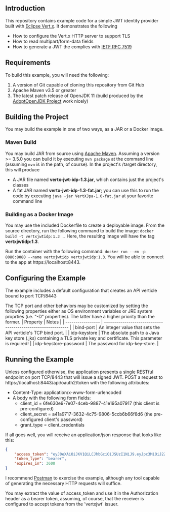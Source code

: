 ## Introduction
This repository contains example code for a simple JWT identity provider built with [Eclipse Vert.x](http://vertx.io). It
demonstrates the following
* How to configure the Vert.x HTTP server to support TLS
* How to read multipart/form-data fields
* How to generate a JWT the complies with [IETF RFC 7519](https://tools.ietf.org/html/rfc7519)

## Requirements
To build this example, you will need the following:
1. A version of Git capable of cloning this repository from Git Hub
1. Apache Maven v3.5 or greater
1. The latest patch release of OpenJDK 11 (build produced by the [AdoptOpenJDK Project](https://adoptopenjdk.net/) work
nicely)

## Building the Project
You may build the example in one of two ways, as a JAR or a Docker image. 
### Maven Build
You may build JAR from source using [Apache Maven](http://maven.apache.org). Assuming a version >= 3.5.0 you can build it  by
executing `mvn package` at the command line (assuming `mvn` is in the path, of course). In the project's /target
directory, this will produce
* A JAR file named __vertx-jwt-idp-1.3.jar__, which contains just the project's classes
* A fat JAR named __vertx-jwt-idp-1.3-fat.jar__; you can use this to run the code by executing `java -jar VertXJpa-1.0-fat.jar`
at your favorite command line
### Building as a Docker Image
You may use the included Dockerfile to create a deployable image. From the source directory, run the following
command to build the image: `docker build -t vertxjwtidp:1.3 .`. Here, the resulting image will have the tag
__vertxjwtidp:1.3__. 

Run the container with the following command: `docker run --rm -p 8080:8080 --name vertxjwtidp vertxjwtidp:1.3`. You will 
be able to connect to the app at https://localhost:8443.

## Configuring the Example
The example includes a default configuration that creates an API verticle bound to port TCP/8443

The TCP port and other behaviors may be customized by setting the following properties either as OS environment
variables or JRE system proprties (i.e. "-D" properties). The latter have a higher priority than the former.
| Property          | Notes                                                        |
| ----------------- | ------------------------------------------------------------ |
| bind-port         | An integer value that sets the API verticle's TCP bind port. |
| idp-keystore      | The absolute path to a Java key store (.jks) containing a TLS private key and certificate.  This parameter is required! |
| idp-keystore-password | The password for idp-key-store. | 

## Running the Example
Unless configured otherwise, the application presents a single RESTful endpoint on port TCP/8443 that will issue a 
signed JWT. POST a request to https://localhost:8443/api/oauth2/token with the following attributes:
* Content-Type: application/x-www-form-urlencoded
* A body with the following form fields:
    * client_id = 6fe630e9-7e07-4ceb-9887-41e195a07917 (this client is pre-configured)
    * client_secret = a41a9717-3632-4c75-9806-5ccb6b66f8d6 (the pre-configured client's password)
    * grant_type = client_credentials
    
If all goes well, you will receive an application/json response that looks like this:
```json
{
    "access_token": "eyJ0eXAiOiJKV1QiLCJhbGciOiJSUzI1NiJ9.eyJpc3MiOiJ2ZXJ0eGp3dCIsInN1YiI6IjZmZTYzMGU5LTdlMDctNGNlYi05ODg3LTQxZTE5NWEwNzkxNyIsImlhdCI6IjIwMjAtMDQtMDNUMjE6NTk6MDAuMzcwNTY2WiIsIm5iZiI6IjIwMjAtMDQtMDNUMjE6NTk6MDAuMzcwNTY2WiIsImp0aSI6IjkxYmQ4NzcyLTZiYTgtNDVjYy1iZWU5LTM2NmIwYjI3NDg1MSIsImV4cCI6IjIwMjAtMDQtMDNUMjI6NTk6MDAuMzcwNTY2WiJ9.WdgTLGwJWQkvXC9VkqPYks5WuTtS70Sii5H1nYStWCHVvCyoU2uYvC_4dYSYMVdEnO1aZKQL7fzNfol_qYqzQ8TwekV9TwrafjjKQ0DLqgOs9SUvb2hXSDMDlzbII5_T1IUM_lw5DMLC-gl4rxINa3ywdDXAC9-x70wxAAScHsK1cINvy_y8w5kSjIhLJZaSBVRk-a7A-0FwOYdN1MN-kKGMHlKEDQWrA8Xja2JfRs1tTITTL5p5MZB2XcYBo4H8QH85ww_G81_QUcxaKcb8ObIJS3JBouwsLf-T0U0531qxxyCUQzRJWp4TVTP87448LN4_YrMf_ZU9aeOOM7cVBw",
    "token_type": "bearer",
    "expires_in": 3600
}
```
I recommend [Postman](https://www.postman.com/) to exercise the example, although any tool capable of generating the
necessary HTTP requests will suffice.

You may extract the value of access_token and use it in the Authorization header as a bearer token, assuming, of course, that
the receiver is configured to accept tokens from the 'vertxjwt' issuer. 
